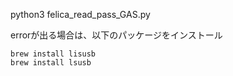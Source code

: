 python3 felica_read_pass_GAS.py

errorが出る場合は、以下のパッケージをインストール
```
brew install lisusb
brew install lsusb
```
